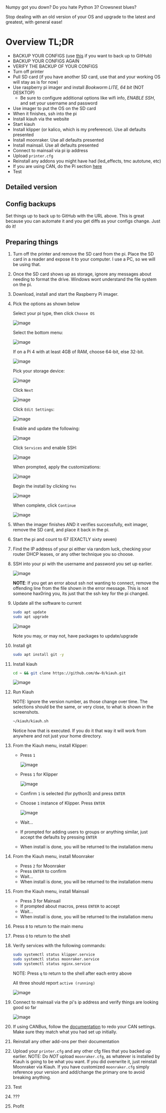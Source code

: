Numpy got you down? Do you hate Python 3? Crowsnest blues? 

Stop dealing with an old version of your OS and upgrade to the latest and greatest, with general ease!

# Overview TL;DR

- BACKUP YOUR CONFIGS (use [this](https://github.com/EricZimmerman/Voron-Documentation/blob/main/community/howto/EricZimmerman/BackupConfigToGithub.md) if you want to back up to GitHub)
- BACKUP YOUR CONFIGS AGAIN
- VERIFY THE BACKUP OF YOUR CONFIGS
- Turn off printer
- Pull SD card (if you have another SD card, use that and your working OS will stay as is for now)
- Use raspberry pi imager and install *Bookworm LITE, 64 bit* (NOT DESKTOP)
  - Be sure to configure additional options like wifi info, *ENABLE SSH*, and set your username and password
- Use imager to put the OS on the SD card
- When it finishes, ssh into the pi
- Install kiauh via the website
- Start kiauh
- Install klipper (or kalico, which is my preference). Use all defaults presented
- Install moonraker. Use all defaults presented
- Install mainsail. Use all defaults presented
- Connect to mainsail via pi ip address
- Upload `printer.cfg`
- Reinstall any addons you might have had (led_effects, tmc autotune, etc)
- If you are using CAN, do the Pi section [here](https://github.com/EricZimmerman/VoronTools/blob/main/EBB_CAN.md#pi)
- Test

## Detailed version

## Config backups

Set things up to back up to GitHub with the URL above. This is great because you can automate it and you get diffs as your configs change. Just do it!

## Preparing things

1. Turn off the printer and remove the SD card from the pi. Place the SD card in a reader and expose it to your computer. I use a PC, so we will be using that.
2. Once the SD card shows up as storage, ignore any messages about needing to format the drive. Windows wont understand the file system on the pi.
3. Download, install and start the Raspberry Pi imager.
4. Pick the options as shown below

   Select your pi type, then click `Choose OS`
   
   ![image](img/os/Imager1.png)

   Select the bottom menu:
   
   ![image](img/os/Imager2.png)

   If on a Pi 4 with at least 4GB of RAM, choose 64-bit, else 32-bit.
   
   ![image](img/os/Imager4.png)

   Pick your storage device:
   
   ![image](img/os/Imager5.png)

   Click `Next`
   
   ![image](img/os/Imager6.png)

   Click `Edit Settings`:
   
   ![image](img/os/Imager7.png)

   Enable and update the following:

   ![image](img/os/Imager8.png)

   Click `Services` and enable SSH:

   ![image](img/os/Imager9.png)

   When prompted, apply the customizations:

   ![image](img/os/Imager10.png)

   Begin the install by clicking `Yes`

   ![image](img/os/Imager11.png)

   When complete, click `Continue`
   
   ![image](img/os/Imager12.png)

6. When the imager finishes AND it verifies successfully, exit imager, remove the SD card, and place it back in the pi.
7. Start the pi and count to 67 (EXACTLY sixty seven)
8. Find the IP address of your pi either via random luck, checking your router DHCP leases, or any other technique you so choose.
9. SSH into your pi with the username and password you set up earlier.

    ![image](img/os/ssh1.png)
  
    **NOTE**: If you get an error about ssh not wanting to connect, remove the offending line from the file shown in the error message. This is not someone hax0ring you, its just that the ssh key for the pi changed.

10. Update all the software to current
  
    ```bash
    sudo apt update
    sudo apt upgrade
    ```
  
    ![image](img/os/ssh2.png)
  
    Note you may, or may not, have packages to update/upgrade

11. Install git 

    ```bash
    sudo apt install git -y
    ```
    
12. Install kiauh

    ```bash
    cd ~ && git clone https://github.com/dw-0/kiauh.git
    ```
  
    ![image](img/os/ssh3.png)

13. Run Kiauh

    NOTE: Ignore the version number, as those change over time. The selections should be the same, or very close, to what is shown in the screenshots.

    ```bash
    ~/kiauh/kiauh.sh
    ```
  
    Notice how that is executed. If you do it that way it will work from anywhere and not just your home directory.

14. From the Kiauh menu, install Klipper:

    - Press `1`
      
      ![image](img/os/kiauh1.png)
      
    - Press `1` for Klipper
      
      ![image](img/os/kiauh2.png)
      
    - Confirm `1` is selected (for python3) and press `ENTER`
    - Choose `1` instance of Klipper. Press `ENTER`
      
      ![image](img/os/kiauh3.png)
      
    - Wait...
    - If prompted for adding users to groups or anything similar, just accept the defaults by pressing `ENTER`
    - When install is done, you will be returned to the installation menu

15. From the Kiauh menu, install Moonraker

    - Press `2` for Moonraker
    - Press `ENTER` to confirm
    - Wait...
    - When install is done, you will be returned to the installation menu

16. From the Kiauh menu, install Mainsail

    - Press 3 for Mainsail
    - If prompted about macros, press `ENTER` to accept
    - Wait...
    - When install is done, you will be returned to the installation menu

17. Press `B` to return to the main menu

18. Press `Q` to return to the shell

19. Verify services with the following commands:

    ```bash
    sudo systemctl status klipper.service
    sudo systemctl status moonraker.service
    sudo systemctl status nginx.service
    ```
  
    NOTE: Press `q` to return to the shell after each entry above
  
    All three should report `active (running)`
  
    ![image](img/os/ssh4.png)

20. Connect to mainsail via the pi's ip address and verify things are looking good so far

    ![image](img/os/mainsail1.png)

21. If using CANBus, follow the [documentation](https://github.com/EricZimmerman/VoronTools/blob/main/EBB_CAN.md#pi) to redo your CAN settings. Make sure they match what you had set up initially.

22. Reinstall any other add-ons per their documentation

23. Upload your `printer.cfg` and any other cfg files that you backed up earlier. NOTE: Do *NOT* upload `moonraker.cfg`, as whatever is installed by Kiauh is going to be what you want. If you did overwrite it, just reinstall Moonraker via Kiauh. If you have customized `moonraker.cfg` simply reference your version and add/change the primary one to avoid breaking anything.

24. Test

25. ???

26. Profit
